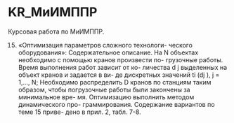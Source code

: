 # KR_МиИМППР
Курсовая работа по МиИМППР. 

15. «Оптимизация параметров сложного технологи-
ческого оборудования»: Содержательное описание. На N
объектах необходимо с помощью кранов произвести по-
грузочные работы. Время выполнения работ зависит от ко-
личества d j выделенных на объект кранов и задается в ви-
де дискретных значений ti (dj ), j = 1,…, N; Необходимо
распределить D кранов по станциям таким образом, чтобы
погрузочные работы были закончены за минимальное вре-
мя. Оптимизацию выполнить методом динамического про-
граммирования. Содержание вариантов по теме 15 приве-
дено в прил. 2, табл. 7-8.
